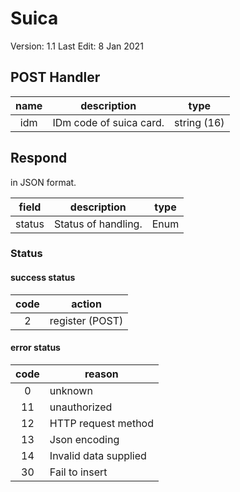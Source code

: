 # Suica

Version: 1.1
Last Edit: 8 Jan 2021

## POST Handler

| name  | description             |    type     |
| :---: | ----------------------- | :---------: |
|  idm  | IDm code of suica card. | string (16) |

## Respond

in JSON format.

| field  | description         | type  |
| :----: | ------------------- | :---: |
| status | Status of handling. | Enum  |

### Status

#### success status

| code  | action          |
| :---: | --------------- |
|   2   | register (POST) |

#### error status

| code  | reason                |
| :---: | --------------------- |
|   0   | unknown               |
|  11   | unauthorized          |
|  12   | HTTP request method   |
|  13   | Json encoding         |
|  14   | Invalid data supplied |
|  30   | Fail to insert        |
